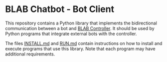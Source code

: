 # BLAB Chatbot - Bot Client

This repository contains a Python library that implements the bidirectional communication between a bot and
[BLAB Controller](../../../blab-controller). It should be used by Python programs that integrate
external bots with the controller.

The files [INSTALL.md](INSTALL.md) and [RUN.md](RUN.md)
contain instructions on how to install and execute programs that use this library.
Note that each program may have additional requirements.
